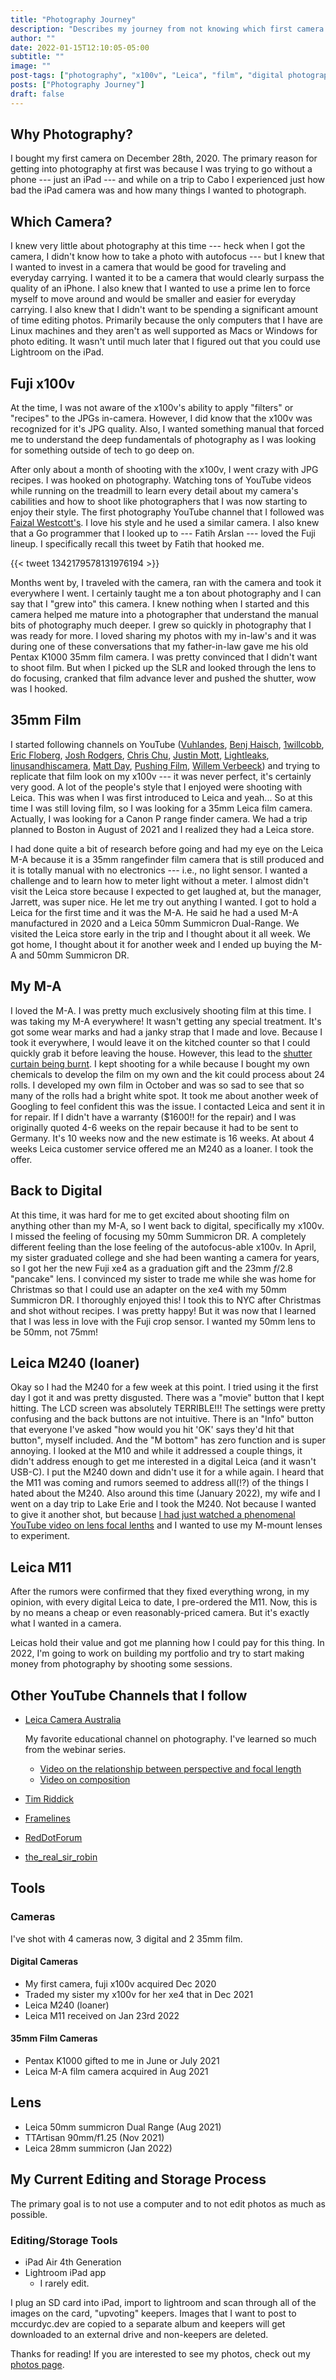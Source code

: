 ```yaml
---
title: "Photography Journey"
description: "Describes my journey from not knowing which first camera to buy and not knowing how to use autofocus to purchasing a 35mm film camera with no light meter."
author: ""
date: 2022-01-15T12:10:05-05:00
subtitle: ""
image: ""
post-tags: ["photography", "x100v", "Leica", "film", "digital photography", "hobby"]
posts: ["Photography Journey"]
draft: false
---
```


## Why Photography?

I bought my first camera on December 28th, 2020. The primary reason for getting
into photography at first was because I was trying to go without a phone --- just
an iPad --- and while on a trip to Cabo I experienced just how bad the iPad camera
was and how many things I wanted to photograph.

## Which Camera?

I knew very little about photography at this time --- heck when I got the camera,
I didn't know how to take a photo with autofocus --- but I knew that I wanted to
invest in a camera that would be good for traveling and everyday carrying. I
wanted it to be a camera that would clearly surpass the quality of an iPhone.
I also knew that I wanted to use a prime len to force myself to move around and
would be smaller and easier for everyday carrying.
I also knew that I didn't want to be spending a significant amount of time
editing photos. Primarily because the only computers that I have are
Linux machines and they aren't as well supported as Macs or Windows for photo
editing. It wasn't until much later that I figured out that you could use
Lightroom on the iPad.

## Fuji x100v

At the time, I was not aware of the x100v's
ability to apply "filters" or "recipes" to the JPGs in-camera. However, I did
know that the x100v was recognized for it's JPG quality. Also, I wanted something
manual that forced me to understand the deep fundamentals of photography as I was
looking for something outside of tech to go deep on.

After only about a month of shooting with the x100v, I went crazy with JPG recipes.
I was hooked on photography. Watching tons of YouTube videos while running on the
treadmill to learn every detail about my camera's cabilities and how to shoot
like photographers that I was now starting to enjoy their style. The first photography
YouTube channel that I followed was [Faizal Westcott's](https://www.youtube.com/channel/UCTsvuq1quT9ZC_-uac6dc4Q).
I love his style and he used a similar camera. I also knew that a Go programmer
that I looked up to --- Fatih Arslan --- loved the Fuji lineup. I specifically
recall this tweet by Fatih that hooked me.

{{< tweet 1342179578131976194 >}}

Months went by, I traveled with the camera, ran with the camera and took it everywhere
I went. I certainly taught me a ton about photography and I can say that I
"grew into" this camera. I knew nothing when I started and this camera helped me
mature into a photographer that understand the manual bits of photography much deeper.
I grew so quickly in photography that I was ready for more. I loved sharing my photos
with my in-law's and it was during one of these conversations that my father-in-law
gave me his old Pentax K1000 35mm film camera. I was pretty convinced that I didn't
want to shoot film. But when I picked up the SLR and looked through the lens to
do focusing, cranked that film advance lever and pushed the shutter, wow was I hooked.

## 35mm Film

I started following channels on YouTube
([Vuhlandes](https://www.youtube.com/channel/UCla3VF8y6VixwulHEHZ9MQQ),
[Benj Haisch](https://www.youtube.com/user/BenjHaisch),
[1willcobb](https://www.youtube.com/channel/UCgeSDwPH-6ttgxdPANBjQPQ),
[Eric Floberg](https://www.youtube.com/user/edflobe),
[Josh Rodgers](https://www.youtube.com/c/JoshRodgers_/featured),
[Chris Chu](https://www.youtube.com/channel/UCvfnLAcg3SzXuxBabWBoApA),
[Justin Mott](https://www.youtube.com/channel/UC4cwfSfapW2uLCXGGmQFR4g),
[Lightleaks](https://www.youtube.com/channel/UCuPGQsIpsYjPYQrBdnSDhqg),
[linusandhiscamera](https://www.youtube.com/channel/UC3UrTubzntGwzXMFvuGxh_Q),
[Matt Day](https://www.youtube.com/user/mattdayphotofilmshow),
[Pushing Film](https://www.youtube.com/channel/UCOLjsu9z6rji0SOvpzZ4n5w),
[Willem Verbeeck](https://www.youtube.com/channel/UCIvTu9cuf-NZFzHPJZPH23Q))
and trying to replicate that film look on my x100v --- it was never perfect, it's
certainly very good. A lot of the people's style that I enjoyed were shooting with
Leica. This was when I was first introduced to Leica and yeah... So at this time
I was still loving film, so I was looking for a 35mm Leica film camera. Actually,
I was looking for a Canon P range finder camera. We had a trip planned to Boston
in August of 2021 and I realized they had a Leica store.

I had done quite a bit of research before going and had my eye on the Leica M-A
because it is a 35mm rangefinder film camera that is still produced and it is
totally manual with no electronics --- i.e., no light sensor. I wanted
a challenge and to learn how to meter light without a meter. I almost didn't visit
the Leica store because I expected to get laughed at, but the manager, Jarrett,
was super nice. He let me try out anything I wanted. I got to hold a Leica for
the first time and it was the M-A. He said he had a used M-A manufactured in 2020
and a Leica 50mm Summicron Dual-Range. We visited the Leica store early in the trip
and I thought about it all week. We got home, I thought about it for another week
and I ended up buying the M-A and 50mm Summicron DR.

## My M-A

I loved the M-A. I was pretty much exclusively shooting film at this time. I was
taking my M-A everywhere! It wasn't getting any special treatment. It's got some
wear marks and had a janky strap that I made and love. Because I took it everywhere,
I would leave it on the kitched counter so that I could quickly grab it before leaving
the house. However, this lead to the [shutter curtain being burnt](https://transienteye.com/2015/02/13/leica-shutter-curtain-burn-and-repair/).
I kept shooting for a while because I bought my own chemicals to develop the film
on my own and the kit could process about 24 rolls. I developed my own film in October
and was so sad to see that so many of the rolls had a bright white spot. It took
me about another week of Googling to feel confident this was the issue. I contacted
Leica and sent it in for repair. If I didn't have a warranty ($1600!! for the repair)
and I was originally quoted 4-6 weeks on the repair because it had to be sent to
Germany. It's 10 weeks now and the new estimate is 16 weeks. At about 4 weeks
Leica customer service offered me an M240 as a loaner. I took the offer.

## Back to Digital

At this time, it was hard for me to get excited about shooting film on anything
other than my M-A, so I went back to digital, specifically my x100v. I missed the
feeling of focusing my 50mm Summicron DR. A completely different feeling than
the lose feeling of the autofocus-able x100v. In April, my sister graduated college
and she had been wanting a camera for years, so I got her the new Fuji xe4 as
a graduation gift and the 23mm *f*/2.8 "pancake" lens. I convinced my sister to
trade me while she was home for Christmas so that I could use an adapter on the
xe4 with my 50mm Summicron DR. I thoroughly enjoyed this! I took this to NYC
after Christmas and shot without recipes. I was pretty happy! But it was now
that I learned that I was less in love with the Fuji crop sensor. I wanted my
50mm lens to be 50mm, not 75mm!

## Leica M240 (loaner)

Okay so I had the M240 for a few week at this point. I tried using it the first
day I got it and was pretty disgusted. There was a "movie" button that I kept
hitting. The LCD screen was absolutely TERRIBLE!!! The settings were pretty
confusing and the back buttons are not intuitive. There is an "Info" button that
everyone I've asked "how would you hit 'OK' says they'd hit that button", myself
included. And the "M bottom" has zero function and is super annoying. I looked
at the M10 and while it addressed a couple things, it didn't address enough to get
me interested in a digital Leica (and it wasn't USB-C). I put the M240 down and
didn't use it for a while again. I heard that the M11 was coming and rumors seemed
to address all(!?) of the things I hated about the M240. Also around this time (January
2022), my wife and I went on a day trip to Lake Erie and I took the M240. Not
because I wanted to give it another shot, but because [I had just watched a phenomenal
YouTube video on lens focal lenths](https://youtu.be/p_Szcnr8klA) and I wanted
to use my M-mount lenses to experiment.

## Leica M11

After the rumors were confirmed that they fixed everything wrong, in my opinion,
with every digital Leica to date, I pre-ordered the M11. Now, this is by no means
a cheap or even reasonably-priced camera. But it's exactly what I wanted in a camera.

Leicas hold their value and got me planning how I could pay for this thing. In 2022,
I'm going to work on building my portfolio and try to start making money from
photography by shooting some sessions.

## Other YouTube Channels that I follow

- [Leica Camera Australia](https://www.youtube.com/channel/UCNp5Pn_IFRWKUI9XcwwIDyA)

  My favorite educational channel on photography. I've learned so much from the
  webinar series.

  - [Video on the relationship between perspective and focal length](https://youtu.be/p_Szcnr8klA)
  - [Video on composition](https://youtu.be/Th68USKZ9X0)

- [Tim Riddick](https://www.youtube.com/user/MrTimriddick2)
- [Framelines](https://www.youtube.com/channel/UCg97Ni73ozwdoSytGSqTRyA)
- [RedDotForum](https://www.youtube.com/user/RedDotForum)
- [the_real_sir_robin](https://www.youtube.com/channel/UCc-9JMcDZSh6R4OXuWX6Gag)

## Tools

### Cameras

I've shot with 4 cameras now, 3 digital and 2 35mm film.

#### Digital Cameras

- My first camera, fuji x100v acquired Dec 2020
- Traded my sister my x100v for her xe4 that in Dec 2021
- Leica M240 (loaner)
- Leica M11 received on Jan 23rd 2022

#### 35mm Film Cameras

- Pentax K1000 gifted to me in June or July 2021
- Leica M-A film camera acquired in Aug 2021

## Lens

- Leica 50mm summicron Dual Range (Aug 2021)
- TTArtisan 90mm/f1.25 (Nov 2021)
- Leica 28mm summicron (Jan 2022)

## My Current Editing and Storage Process

The primary goal is to not use a computer and to not edit photos as much as possible.

### Editing/Storage Tools

- iPad Air 4th Generation
- Lightroom iPad app
  - I rarely edit.

I plug an SD card into iPad, import to lightroom and scan through all of the images
on the card, "upvoting" keepers. Images that I want to post to mccurdyc.dev are
copied to a separate album and keepers will get downloaded to an external drive
and non-keepers are deleted.

Thanks for reading! If you are interested to see my photos, check out my
[photos page](/photos).
